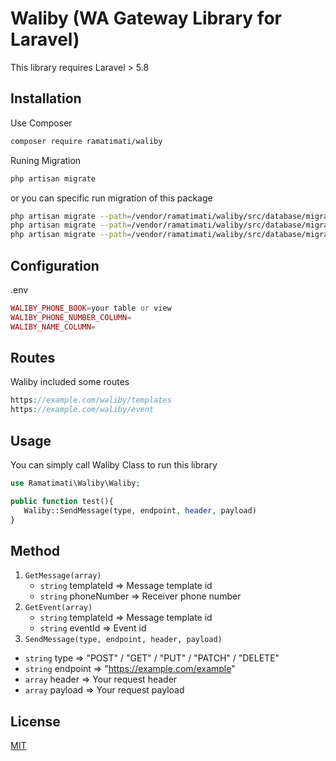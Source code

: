 # Waliby (WA Gateway Library for Laravel)

This library requires Laravel > 5.8

## Installation

Use Composer

```bash
composer require ramatimati/waliby
```

Runing Migration
```bash 
php artisan migrate
```
or you can specific run migration of this package
``` bash
php artisan migrate --path=/vendor/ramatimati/waliby/src/database/migrations/2024_08_17_105403_create_message_templates_table.php
php artisan migrate --path=/vendor/ramatimati/waliby/src/database/migrations/2024_08_17_105510_create_message_histories_table.php
php artisan migrate --path=/vendor/ramatimati/waliby/src/database/migrations/2024_08_17_105515_create_events_table.php
```

## Configuration
.env
```php
WALIBY_PHONE_BOOK=your table or view
WALIBY_PHONE_NUMBER_COLUMN=
WALIBY_NAME_COLUMN=
```

## Routes

Waliby included some routes

```php
https://example.com/waliby/templates
https://example.com/waliby/event

```

## Usage

You can simply call Waliby Class to run this library

```php
use Ramatimati\Waliby\Waliby;

public function test(){
   Waliby::SendMessage(type, endpoint, header, payload)
}
```

## Method
1. `GetMessage(array)`
   - `string` templateId => Message template id
   - `string` phoneNumber => Receiver phone number
2. `GetEvent(array)`
   - `string` templateId => Message template id
   - `string` eventId => Event id
3.  `SendMessage(type, endpoint, header, payload)` 
   - `string` type => "POST" / "GET" / "PUT" / "PATCH" / "DELETE"
   - `string` endpoint => "https://example.com/example"
   - `array` header => Your request header
   - `array` payload => Your request payload 



## License

[MIT](https://choosealicense.com/licenses/mit/)

